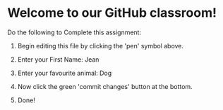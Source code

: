 # Welcome to our GitHub classroom!

Do the following to Complete this assignment:

1. Begin editing this file by clicking the 'pen' symbol above.

2. Enter your First Name: Jean

3. Enter your favourite animal: Dog

4. Now click the green 'commit changes' button at the bottom.

5. Done!
